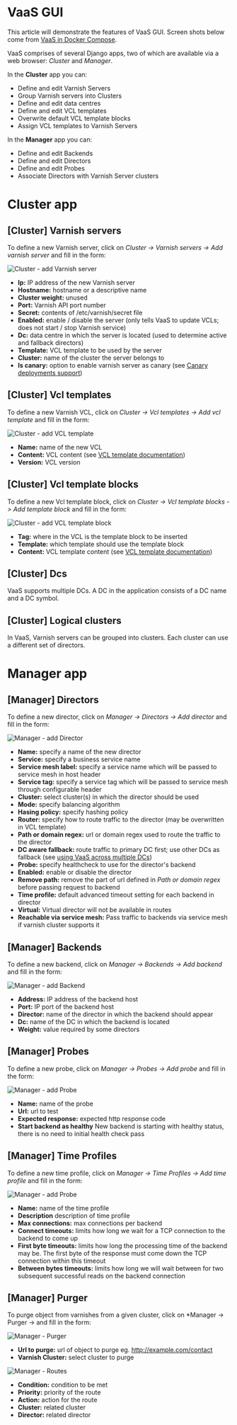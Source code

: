 VaaS GUI
========
This article will demonstrate the features of VaaS GUI. Screen shots below come from [VaaS in Docker Compose](../quick-start/development.md).

VaaS comprises of several Django apps, two of which are available via a web browser: *Cluster* and *Manager*.

In the **Cluster** app you can:

* Define and edit Varnish Servers
* Group Varnish servers into Clusters
* Define and edit data centres
* Define and edit VCL templates
* Overwrite default VCL template blocks
* Assign VCL templates to Varnish Servers

In the **Manager** app you can:

* Define and edit Backends
* Define and edit Directors
* Define and edit Probes
* Associate Directors with Varnish Server clusters

Cluster app
===========

## [Cluster] Varnish servers
To define a new Varnish server, click on *Cluster -> Varnish servers -> Add varnish server* and fill in the form:

![Cluster - add Varnish server](img/cluster_add_v_server.png)

* **Ip:** IP address of the new Varnish server
* **Hostname:** hostname or a descriptive name 
* **Cluster weight:** unused
* **Port:** Varnish API port number
* **Secret:** contents of /etc/varnish/secret file
* **Enabled:** enable / disable the server (only tells VaaS to update VCLs; does not start / stop Varnish service)
* **Dc:** data centre in which the server is located (used to determine active and fallback directors)
* **Template:** VCL template to be used by the server
* **Cluster:** name of the cluster the server belongs to
* **Is canary:** option to enable varnish server as canary (see [Canary deployments support](../documentation/canary.md))

## [Cluster] Vcl templates
To define a new Varnish VCL, click on *Cluster -> Vcl templates -> Add vcl template* and fill in the form:

![Cluster - add VCL template](img/cluster_add_vcl_template.png)

* **Name:** name of the new VCL
* **Content:** VCL content (see [VCL template documentation](../documentation/vcl.md))
* **Version:** VCL version

## [Cluster] Vcl template blocks
To define a new Vcl template block, click on *Cluster -> Vcl template blocks -> Add template block* and fill in the form:

![Cluster - add VCL template block](img/cluster_add_vcl_template_block.png)

* **Tag:** where in the VCL is the template block to be inserted
* **Template:** which template should use the template block
* **Content:** VCL template content (see [VCL template documentation](../documentation/vcl.md))

## [Cluster] Dcs

VaaS supports multiple DCs. A DC in the application consists of a DC name and a DC symbol.

## [Cluster] Logical clusters

In VaaS, Varnish servers can be grouped into clusters. Each cluster can use a different set of directors.

Manager app
===========

## [Manager] Directors

To define a new director, click on *Manager -> Directors -> Add director* and fill in the form:

![Manager - add Director](img/manager_add_director.png)

* **Name:** specify a name of the new director
* **Service:** specify a business service name
* **Service mesh label:** specify a service name which will be passed to service mesh in host header
* **Service tag:** specify a service tag which will be passed to service mesh through configurable header
* **Cluster:** select cluster(s) in which the director should be used
* **Mode:** specify balancing algorithm
* **Hasing policy:** specify hashing policy
* **Router:** specify how to route traffic to the director (may be overwritten in VCL template)
* **Path or domain regex:** url or domain regex used to route the traffic to the director
* **DC aware fallback:** route traffic to primary DC first; use other DCs as fallback (see [using VaaS across multiple DCs](../documentation/dc.md))
* **Probe:** specify healthcheck to use for the director's backend
* **Enabled:** enable or disable the director
* **Remove path:** remove the part of url defined in *Path or domain regex* before passing request to backend
* **Time profile:** default advanced timeout setting for each backend in director
* **Virtual:** Virtual director will not be available in routes
* **Reachable via service mesh:** Pass traffic to backends via service mesh if varnish cluster supports it

## [Manager] Backends
To define a new backend, click on *Manager -> Backends -> Add backend* and fill in the form:

![Manager - add Backend](img/manager_add_backend.png)

* **Address:** IP address of the backend host
* **Port:** IP port of the backend host
* **Director:** name of the director in which the backend should appear
* **Dc:** name of the DC in which the backend is located
* **Weight:** value required by some directors

## [Manager] Probes
To define a new probe, click on *Manager -> Probes -> Add probe* and fill in the form:

![Manager - add Probe](img/manager_add_probe.png)

* **Name:** name of the probe
* **Url:** url to test
* **Expected response:** expected http response code
* **Start backend as healthy** New backend is starting with healthy status, there is no need to initial health check pass

## [Manager] Time Profiles
To define a new time profile, click on *Manager -> Time Profiles -> Add time profile* and fill in the form:

![Manager - add Probe](img/manager_add_time_profile.png)

* **Name:** name of the time profile
* **Description** description of time profile
* **Max connections:** max connections per backend
* **Connect timeouts:** limits how long we wait for a TCP connection to the backend to come up
* **First byte timeouts:** limits how long the processing time of the backend may be. The first byte of the response must come down the TCP connection within this timeout
* **Between bytes timeouts:** limits how long we will wait between for two subsequent successful reads on the backend connection

## [Manager] Purger
To purge object from varnishes from a given cluster, click on *Manager -> Purger -> and fill in the form:

![Manager - Purger](img/manager_purger.png)

* **Url to purge:** url of object to purge eg. http://example.com/contact
* **Varnish Cluster:** select cluster to purge

![Manager - Routes](img/manager_add_route.png)

* **Condition:** condition to be met
* **Priority:** priority of the route
* **Action:** action for the route
* **Cluster:** related cluster
* **Director:** related director